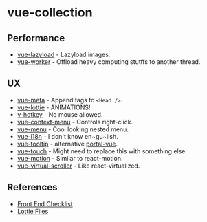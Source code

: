 # vue-collection

## Performance

* [vue-lazyload](https://github.com/hilongjw/vue-lazyload) - Lazyload images.
* [vue-worker](https://github.com/israelss/vue-worker) - Offload heavy computing stutffs to another thread.

## UX

* [vue-meta](https://github.com/declandewet/vue-meta) - Append tags to `<Head />`.
* [vue-lottie](https://github.com/chenqingspring/vue-lottie) - ANIMATIONS! 
* [v-hotkey](https://github.com/Dafrok/v-hotkey) - No mouse allowed.
* [vue-context-menu](https://github.com/vmaimone/vue-context-menu) - Controls right-click.
* [vue-menu](https://github.com/michitaro/vue-menu) - Cool looking nested menu.
* [vue-i18n](https://github.com/kazupon/vue-i18n) - I don't know en~gu~lish.
* [vue-tooltip](https://github.com/Akryum/v-tooltip) - alternative [portal-vue](https://github.com/linusborg/portal-vue).
* [vue-touch](https://github.com/vuejs/vue-touch) - Might need to replace this with something else.
* [vue-motion](https://github.com/posva/vue-motion) - Similar to react-motion.
* [vue-virtual-scroller](https://github.com/Akryum/vue-virtual-scroller) - Like react-virtualized.

## References

* [Front End Checklist](https://github.com/thedaviddias/Front-End-Checklist)
* [Lottie Files](https://lottiefiles.com)
